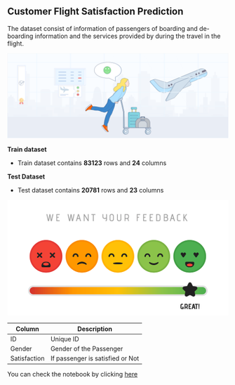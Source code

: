 ## Customer Flight Satisfaction Prediction
The dataset consist of information of passengers of boarding and de-boarding information and the services provided by during the travel in the flight.

![enter image description here](https://github.com/Rajatpaliwal92/Customer-Flight-Satisfaction-Predition-Rajat/blob/main/Airline%20satisfaction%20Image1.png?raw=true)

**Train dataset** 

 - Train dataset contains **83123** rows and **24** columns

**Test Dataset** 

- Test dataset contains **20781** rows and **23** columns


![enter image description here](https://github.com/Rajatpaliwal92/Customer-Flight-Satisfaction-Predition-Rajat/blob/main/Image2.png?raw=true)

|Column | Description  |
|--| --|
| ID | Unique ID |
| Gender | Gender of the Passenger |
| Satisfaction |  If passenger is satisfied or Not |


You can check the notebook by clicking [here](https://github.com/Rajatpaliwal92/Customer-Flight-Satisfaction-Predition-Rajat/blob/main/Flight%20Passenger%20Satisfaction%20Prediction.ipynb)
